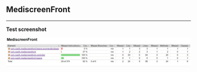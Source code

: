 ## MediscreenFront

---
**Test screenshot** 

![TestScreenshot](resourcesreadme/MediscreenFrontTestScreenshot.png)
